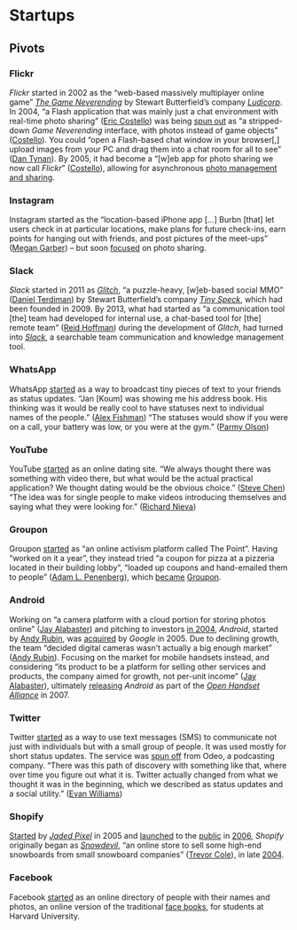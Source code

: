 # Startups

## Pivots

### Flickr

*Flickr* started in 2002 as the “web-based massively multiplayer online game” [*The Game Neverending*](https://web.archive.org/web/20021017070327/http://www.gameneverending.com:80/) by Stewart Butterfield’s company [*Ludicorp*](https://web.archive.org/web/20021003074542/http://www.ludicorp.com/about/default.asp). In 2004, “a Flash application that was mainly just a chat environment with real-time photo sharing” ([Eric Costello](https://web.archive.org/web/20160610133433/http://adaptivepath.org/ideas/e000519/)) was being [spun out](https://web.archive.org/web/20040328021212/http://flickr.com:80/) as “a stripped-down *Game Neverending* interface, with photos instead of game objects” ([Costello](https://web.archive.org/web/20160610133433/http://adaptivepath.org/ideas/e000519/)). You could “open a Flash-based chat window in your browser[,] upload images from your PC and drag them into a chat room for all to see” ([Dan Tynan](https://www.pcworld.com/article/116576/article.html)). By 2005, it had become a “[w]eb app for photo sharing we now call *Flickr*” ([Costello](https://web.archive.org/web/20160610133433/http://adaptivepath.org/ideas/e000519/)), allowing for asynchronous [photo management and sharing](https://web.archive.org/web/20040627020530/http://www.flickr.com:80/).

### Instagram

Instagram started as the “location-based iPhone app […] Burbn [that] let users check in at particular locations, make plans for future check-ins, earn points for hanging out with friends, and post pictures of the meet-ups” ([Megan Garber](https://www.theatlantic.com/technology/archive/2014/07/instagram-used-to-be-called-brbn/373815/)) – but soon [focused](https://web.archive.org/web/20101012055741/http://www.instagr.am/) on photo sharing.

### Slack

*Slack* started in 2011 as [*Glitch*](https://web.archive.org/web/20100213054636/http://glitch.com:80/), “a puzzle-heavy, [w]eb-based social MMO” ([Daniel Terdiman](https://web.archive.org/web/20111008054850/http://news.cnet.com/8301-13772_3-10449721-52.html)) by Stewart Butterfield’s company [*Tiny Speck*](https://web.archive.org/web/20100212104855/http://tinyspeck.com:80/), which had been founded in 2009. By 2013, what had started as “a communication tool [the] team had developed for internal use, a chat-based tool for [the] remote team” ([Reid Hoffman](https://mastersofscale.com/stewart-butterfield-the-big-pivot/)) during the development of *Glitch*, had turned into [*Slack*](https://web.archive.org/web/20130730004000/https://slack.com/go/infinite-brain), a searchable team communication and knowledge management tool.

### WhatsApp

WhatsApp [started](https://web.archive.org/web/20090914114259/http://www.whatsapp.com/) as a way to broadcast tiny pieces of text to your friends as status updates. “Jan [Koum] was showing me his address book. His thinking was it would be really cool to have statuses next to individual names of the people.” ([Alex Fishman](https://www.forbes.com/sites/parmyolson/2014/02/19/exclusive-inside-story-how-jan-koum-built-whatsapp-into-facebooks-new-19-billion-baby)) “The statuses would show if you were on a call, your battery was low, or you were at the gym.” ([Parmy Olson](https://www.forbes.com/sites/parmyolson/2014/02/19/exclusive-inside-story-how-jan-koum-built-whatsapp-into-facebooks-new-19-billion-baby))

### YouTube

YouTube [started](https://web.archive.org/web/20050428014715/http://www.youtube.com/) as an online dating site. “We always thought there was something with video there, but what would be the actual practical application? We thought dating would be the obvious choice.” ([Steve Chen](https://www.cnet.com/news/youtube-started-as-an-online-dating-site/)) “The idea was for single people to make videos introducing themselves and saying what they were looking for.” ([Richard Nieva](https://www.cnet.com/news/youtube-started-as-an-online-dating-site/))

### Groupon

Groupon [started](https://web.archive.org/web/20081120190241/http://www.thepoint.com/) as “an online activism platform called The Point”. Having “worked on it a year”, they instead tried “a coupon for pizza at a pizzeria located in their building lobby”, “loaded up coupons and hand-emailed them to people” ([Adam L. Penenberg](https://www.fastcompany.com/1778706/eric-ries-lean-startup-machine)), which [became](https://web.archive.org/web/20090706213736/http://groupon.thepoint.com/) [Groupon](https://web.archive.org/web/20101126025438/http://www.groupon.com/boston/).

### Android

Working on “a camera platform with a cloud portion for storing photos online” ([Jay Alabaster](https://www.pcworld.com/article/2034723/android-founder-we-aimed-to-make-a-camera-os.html)) and pitching to investors [in 2004](https://www.pcworld.com/article/2034723/android-founder-we-aimed-to-make-a-camera-os.html), *Android*, started by [Andy Rubin](https://web.archive.org/web/20060103183730/http://www.android.com:80/), was [acquired](https://www.pcworld.com/article/2034723/android-founder-we-aimed-to-make-a-camera-os.html) by *Google* in 2005. Due to declining growth, the team “decided digital cameras wasn’t actually a big enough market” ([Andy Rubin](https://www.pcworld.com/article/2034723/android-founder-we-aimed-to-make-a-camera-os.html)). Focusing on the market for mobile handsets instead, and considering “its product to be a platform for selling other services and products, the company aimed for growth, not per-unit income” ([Jay Alabaster](https://www.pcworld.com/article/2034723/android-founder-we-aimed-to-make-a-camera-os.html)), ultimately [releasing](https://web.archive.org/web/20071107073026/http://www.openhandsetalliance.com/android_overview.html) *Android* as part of the [*Open Handset Alliance*](https://web.archive.org/web/20071107080329/http://www.openhandsetalliance.com:80/) in 2007.

### Twitter

Twitter [started](https://web.archive.org/web/20060930214639/http://www.twitter.com/) as a way to use text messages (SMS) to communicate not just with individuals but with a small group of people. It was used mostly for short status updates. The service was [spun off](https://web.archive.org/web/20060802094251/http://www.twttr.com/) from Odeo, a podcasting company. “There was this path of discovery with something like that, where over time you figure out what it is. Twitter actually changed from what we thought it was in the beginning, which we described as status updates and a social utility.” ([Evan Williams](https://www.inc.com/issie-lapowsky/ev-williams-twitter-early-years.html))

### Shopify

[Started](https://web.archive.org/web/20060117061426/http://shopify.com:80/) by [*Jaded Pixel*](https://web.archive.org/web/20051001063225/http://jadedpixel.com:80/) in 2005 and [launched](https://web.archive.org/web/20060701014531/http://shopify.com:80/) to the [public](https://web.archive.org/web/20060618024147/http://www.snowdevil.ca:80/) in [2006](https://www.theglobeandmail.com/report-on-business/rob-magazine/meet-our-ceo-of-the-year/article21734931/), *Shopify* originally began as [*Snowdevil*](https://web.archive.org/web/20050203192352/http://www.snowdevil.ca:80/), “an online store to sell some high-end snowboards from small snowboard companies” ([Trevor Cole](https://www.theglobeandmail.com/report-on-business/rob-magazine/meet-our-ceo-of-the-year/article21734931/)), in late [2004](https://signalvnoise.com/posts/2378-profitable-proud-shopify).

### Facebook

Facebook [started](https://web.archive.org/web/20040212031928/http://www.thefacebook.com/) as an online directory of people with their names and photos, an online version of the traditional [face books](https://en.wikipedia.org/wiki/Face_book), for students at Harvard University.
